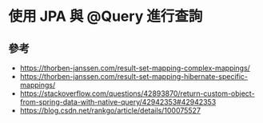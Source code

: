 # 使用 JPA 與 @Query 進行查詢

## 參考
* https://thorben-janssen.com/result-set-mapping-complex-mappings/
* https://thorben-janssen.com/result-set-mapping-hibernate-specific-mappings/
* https://stackoverflow.com/questions/42893870/return-custom-object-from-spring-data-with-native-query/42942353#42942353
* https://blog.csdn.net/rankgo/article/details/100075527

